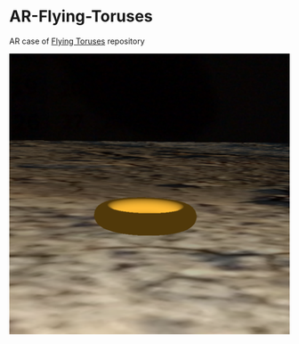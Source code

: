 # AR-Flying-Toruses
AR case of [Flying Toruses](https://github.com/dbystruev/Flying-Toruses) repository

![Flying Ring](https://github.com/dbystruev/AR-Flying-Toruses/blob/master/AR%20Flying%20Toruses/Assets.xcassets/AppIcon.appiconset/Icon-1024.png?raw=true)
